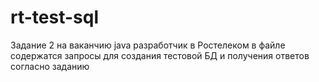 # rt-test-sql
Задание 2 на ваканчию java разработчик в Ростелеком
в файле содержатся запросы для создания тестовой БД и получения ответов согласно заданию
